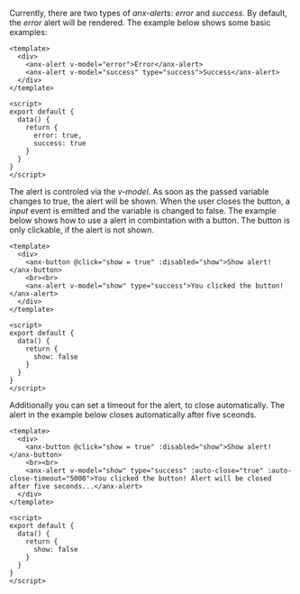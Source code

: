Currently, there are two types of *anx-alert*s: *error* and *success*. By default, the *error* alert will be rendered. The example below shows some basic examples:

```vue
<template>
  <div>
    <anx-alert v-model="error">Error</anx-alert>
    <anx-alert v-model="success" type="success">Success</anx-alert>
  </div>
</template>

<script>
export default {
  data() {
    return {
      error: true,
      success: true
    }
  }
}
</script>
```

The alert is controled via the *v-model*. As soon as the passed variable changes to true, the alert will be shown. When the user closes the button, a *input* event is emitted and the variable is changed to false. The example below shows how to use a alert in combintation with a button. The button is only clickable, if the alert is not shown.

```vue
<template>
  <div>
    <anx-button @click="show = true" :disabled="show">Show alert!</anx-button>
    <br><br>
    <anx-alert v-model="show" type="success">You clicked the button!</anx-alert>
  </div>
</template>

<script>
export default {
  data() {
    return {
      show: false
    }
  }
}
</script>
```

Additionally you can set a timeout for the alert, to close automatically. The alert in the example below closes automatically after five sceonds.

```vue
<template>
  <div>
    <anx-button @click="show = true" :disabled="show">Show alert!</anx-button>
    <br><br>
    <anx-alert v-model="show" type="success" :auto-close="true" :auto-close-timeout="5000">You clicked the button! Alert will be closed after five seconds...</anx-alert>
  </div>
</template>

<script>
export default {
  data() {
    return {
      show: false
    }
  }
}
</script>
```
